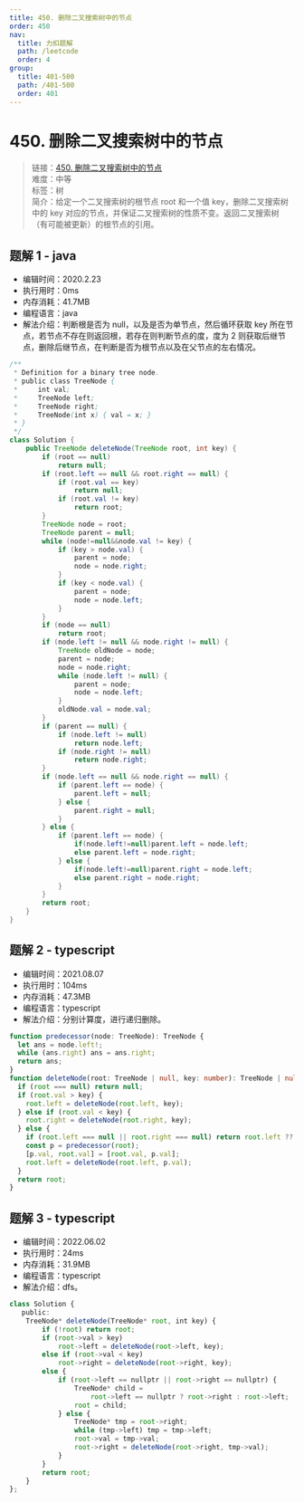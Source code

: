 ```yaml
---
title: 450. 删除二叉搜索树中的节点
order: 450
nav:
  title: 力扣题解
  path: /leetcode
  order: 4
group:
  title: 401-500
  path: /401-500
  order: 401
---
```


# 450. 删除二叉搜索树中的节点

> 链接：[450. 删除二叉搜索树中的节点](https://leetcode-cn.com/problems/delete-node-in-a-bst/)  
> 难度：中等  
> 标签：树  
> 简介：给定一个二叉搜索树的根节点 root 和一个值 key，删除二叉搜索树中的 key 对应的节点，并保证二叉搜索树的性质不变。返回二叉搜索树（有可能被更新）的根节点的引用。

## 题解 1 - java

- 编辑时间：2020.2.23
- 执行用时：0ms
- 内存消耗：41.7MB
- 编程语言：java
- 解法介绍：判断根是否为 null，以及是否为单节点，然后循环获取 key 所在节点，若节点不存在则返回根，若存在则判断节点的度，度为 2 则获取后继节点，删除后继节点，在判断是否为根节点以及在父节点的左右情况。

```java
/**
 * Definition for a binary tree node.
 * public class TreeNode {
 *     int val;
 *     TreeNode left;
 *     TreeNode right;
 *     TreeNode(int x) { val = x; }
 * }
 */
class Solution {
    public TreeNode deleteNode(TreeNode root, int key) {
		if (root == null)
			return null;
		if (root.left == null && root.right == null) {
			if (root.val == key)
				return null;
			if (root.val != key)
				return root;
		}
		TreeNode node = root;
		TreeNode parent = null;
		while (node!=null&&node.val != key) {
			if (key > node.val) {
				parent = node;
				node = node.right;
			}
			if (key < node.val) {
				parent = node;
				node = node.left;
			}
		}
		if (node == null)
			return root;
		if (node.left != null && node.right != null) {
			TreeNode oldNode = node;
			parent = node;
			node = node.right;
			while (node.left != null) {
				parent = node;
				node = node.left;
			}
			oldNode.val = node.val;
		}
		if (parent == null) {
			if (node.left != null)
				return node.left;
			if (node.right != null)
				return node.right;
		}
		if (node.left == null && node.right == null) {
			if (parent.left == node) {
				parent.left = null;
			} else {
				parent.right = null;
			}
		} else {
			if (parent.left == node) {
				if(node.left!=null)parent.left = node.left;
				else parent.left = node.right;
			} else {
				if(node.left!=null)parent.right = node.left;
				else parent.right = node.right;
			}
		}
		return root;
	}
}
```

## 题解 2 - typescript

- 编辑时间：2021.08.07
- 执行用时：104ms
- 内存消耗：47.3MB
- 编程语言：typescript
- 解法介绍：分别计算度，进行递归删除。

```typescript
function predecessor(node: TreeNode): TreeNode {
  let ans = node.left!;
  while (ans.right) ans = ans.right;
  return ans;
}
function deleteNode(root: TreeNode | null, key: number): TreeNode | null {
  if (root === null) return null;
  if (root.val > key) {
    root.left = deleteNode(root.left, key);
  } else if (root.val < key) {
    root.right = deleteNode(root.right, key);
  } else {
    if (root.left === null || root.right === null) return root.left ?? root.right;
    const p = predecessor(root);
    [p.val, root.val] = [root.val, p.val];
    root.left = deleteNode(root.left, p.val);
  }
  return root;
}
```
## 题解 3 - typescript
- 编辑时间：2022.06.02
- 执行用时：24ms
- 内存消耗：31.9MB
- 编程语言：typescript
- 解法介绍：dfs。
```typescript
class Solution {
   public:
    TreeNode* deleteNode(TreeNode* root, int key) {
        if (!root) return root;
        if (root->val > key)
            root->left = deleteNode(root->left, key);
        else if (root->val < key)
            root->right = deleteNode(root->right, key);
        else {
            if (root->left == nullptr || root->right == nullptr) {
                TreeNode* child =
                    root->left == nullptr ? root->right : root->left;
                root = child;
            } else {
                TreeNode* tmp = root->right;
                while (tmp->left) tmp = tmp->left;
                root->val = tmp->val;
                root->right = deleteNode(root->right, tmp->val);
            }
        }
        return root;
    }
};
```
